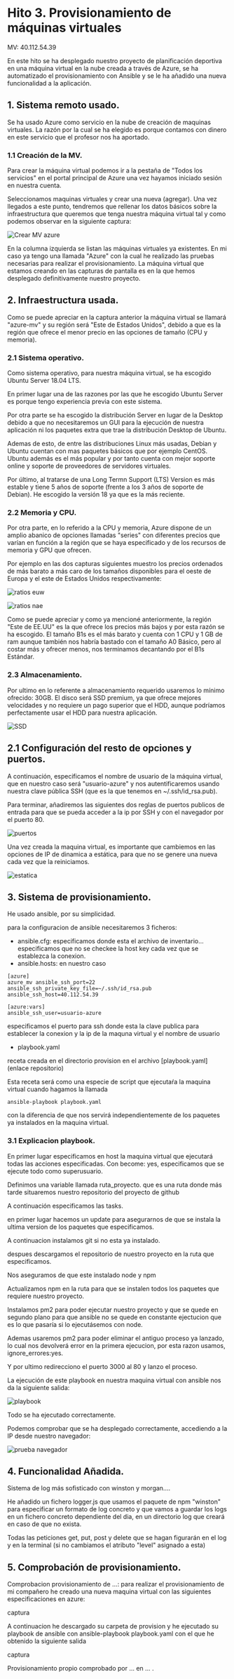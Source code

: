 # Hito 3. Provisionamiento de máquinas virtuales

MV: 40.112.54.39

En este hito se ha desplegado nuestro proyecto de planificación deportiva en una máquina virtual en la nube creada a través de Azure, se ha automatizado el provisionamiento con Ansible y se le ha añadido una nueva funcionalidad a la aplicación.

## 1. Sistema remoto usado.

Se ha usado Azure como servicio en la nube de creación de maquinas virtuales.
La razón por la cual se ha elegido es porque contamos con dinero en este servicio que el profesor nos ha aportado.

### 1.1 Creación de la MV.

Para crear la máquina virtual podemos ir a la pestaña de "Todos los servicios" en el portal principal de Azure una vez hayamos iniciado sesión en nuestra cuenta.

Seleccionamos maquinas virtuales y crear una nueva (agregar).
Una vez llegados a este punto, tendremos que rellenar los datos básicos sobre la infraestructura que queremos que tenga nuestra máquina virtual tal y como podemos observar en la siguiente captura:

![Crear MV azure](img/h3/crear-mv-azure.png "Pagina principal de creación de MV en Azure")


En la columna izquierda se listan las máquinas virtuales ya existentes. En mi caso ya tengo una llamada "Azure" con la cual he realizado las pruebas necesarias para realizar el provisionamiento.
La máquina virtual que estamos creando en las capturas de pantalla es en la que hemos desplegado definitivamente nuestro proyecto.

## 2. Infraestructura usada. 


Como se puede apreciar en la captura anterior la máquina virtual se llamará "azure-mv" y su región será "Este de Estados Unidos", debido a que es la región que ofrece el menor precio en las opciones de tamaño (CPU y memoria).

### 2.1 Sistema operativo. 
Como sistema operativo, para nuestra máquina virtual, se ha escogido Ubuntu Server 18.04 LTS. 

En primer lugar una de las razones por las que he escogido Ubuntu Server es porque tengo experiencia previa con este sistema.

Por otra parte se ha escogido la distribución Server en lugar de la Desktop debido a que no necesitaremos un GUI para la ejecución de nuestra aplicación ni los paquetes extra que trae la distribución Desktop de Ubuntu.

Ademas de esto, de entre las distribuciones Linux más usadas, Debian y Ubuntu cuentan con mas paquetes básicos que por ejemplo CentOS.
Ubuntu además es el más popular y por tanto cuenta con mejor soporte online y soporte de proveedores de servidores virtuales.

Por último, al tratarse de una Long Termn Support (LTS) Version es más estable y tiene 5 años de soporte (frente a los 3 años de soporte de Debian).
He escogido la versión 18 ya que es la más reciente.

### 2.2 Memoria y CPU.

Por otra parte, en lo referido a la CPU y memoria, Azure dispone de un amplio abanico de opciones llamadas "series" con diferentes precios que varían en función a la región que se haya especificado y de los recursos de memoria y GPU que ofrecen.

 Por ejemplo en las dos capturas siguientes muestro los precios ordenados de más barato a más caro de los tamaños disponibles para el oeste de Europa y el este de Estados Unidos respectivamente:

![ratios euw](img/h3/ratios-euw.png "Precios planes en oeste Europa")

![ratios nae](img/h3/ratios-USA.png "Precios planes en este USA")

Como se puede apreciar y como ya mencioné anteriormente, la región "Este de EE.UU" es la que ofrece los precios más bajos y por esta razón se ha escogido. El tamaño B1s es el más barato y cuenta con 1 CPU y 1 GB de ram aunque también nos habría bastado con el tamaño A0 Básico, pero al costar más y ofrecer menos, nos terminamos decantando por el B1s Estándar.

### 2.3 Almacenamiento.


Por ultimo en lo referente a almacenamiento requerido usaremos lo mínimo ofrecido: 30GB. El disco será SSD premium, ya que ofrece mejores velocidades y no requiere un pago superior que el HDD, aunque podríamos perfectamente usar el HDD para nuestra aplicación.

![SSD](img/h3/tamaño-disco.png "Tamaño disco")


## 2.1 Configuración del resto de opciones y puertos.


A continuación, especificamos el nombre de usuario de la máquina virtual, que en nuestro caso será "usuario-azure" y nos autentificaremos usando nuestra clave pública SSH (que es la que tenemos en ~/.ssh/id_rsa.pub).

Para terminar, añadiremos las siguientes dos reglas de puertos publicos de entrada para que se pueda acceder a la ip por SSH y con el navegador por el puerto 80.

![puertos](img/h3/reglas-puertos.png "Reglas de puerto de entrada")


Una vez creada la maquina virtual, es importante que cambiemos en las opciones de IP de dinamica a estática, para que no se genere una nueva cada vez que la reiniciamos.

![estatica](img/h3/ip-estatica.png "Configuración IP")


## 3. Sistema de provisionamiento.

He usado ansible, por su simplicidad.

para la configuracion de ansible necesitaremos 3 ficheros:
- ansible.cfg: 
    especificamos donde esta el archivo de inventario...
    especificamos que no se checkee la host key cada vez que se establezca la conexion.
- ansible.hosts:
    en nuestro caso
~~~~
[azure]
azure_mv ansible_ssh_port=22 ansible_ssh_private_key_file=~/.ssh/id_rsa.pub ansible_ssh_host=40.112.54.39

[azure:vars]
ansible_ssh_user=usuario-azure
~~~~

especificamos el puerto para ssh
donde esta la clave publica para establecer la conexion y la ip de la maquna virtual
y el nombre de usuario

- playbook.yaml

receta creada en el directorio provision en el archivo [playbook.yaml](enlace repositorio)

Esta receta será como una especie de script que ejecutaŕa la maquina virtual cuando hagamos la llamada

~~~~
ansible-playbook playbook.yaml
~~~~

con la diferencia de que nos servirá independientemente de los paquetes ya instalados en la maquina virtual.

### 3.1 Explicacion playbook.

En primer lugar especificamos en host la maquina virtual que ejecutará todas las acciones especificadas.
Con become: yes, especificamos que se ejecute todo como superusuario.

Definimos una variable llamada ruta_proyecto. que es una ruta donde más tarde situaremos nuestro repositorio del proyecto de github

A continuación especificamos las tasks.

en primer lugar hacemos un update para asegurarnos de que se instala la ultima version de los paquetes que especificamos.

A continuacion instalamos git si no esta ya instalado.

despues descargamos el repositorio de nuestro proyecto en la ruta que especificamos.

Nos aseguramos de que este instalado node y npm

Actualizamos npm en la ruta para que se instalen todos los paquetes que requiere nuestro proyecto.

Instalamos pm2 para poder ejecutar nuestro proyecto y que se quede en segundo plano para que ansible no se quede en constante ejectucion que es lo que pasaría si lo ejecutásemos con node.

Ademas usaremos pm2 para poder eliminar el antiguo proceso ya lanzado, lo cual nos devolverá error en la primera ejecucion, por esta razon usamos, ignore_errores:yes.

Y por ultimo redirecciono el puerto 3000 al 80 y lanzo el proceso.

La ejecución de este playbook en nuestra maquina virtual con ansible nos da la siguiente salida:

![playbook](img/h3/ejecucion-playbook.png "Ejecución del playbook")

Todo se ha ejecutado correctamente.

Podemos comprobar que se ha desplegado correctamente, accediendo a la IP desde nuestro navegador:

![prueba navegador](img/h3/comprobacion-navegador.png "Comprobación del despliegue en el navegador")

## 4. Funcionalidad Añadida.

Sistema de log más sofisticado con winston y morgan....

He añadido un fichero logger.js que usamos el paquete de npm "winston" para especificar un formato de log concreto y que vamos a guardar los logs en un fichero concreto dependiente del dia, en un directorio log que creará en caso de que no exista.

Todas las peticiones get, put, post y delete que se hagan figurarán en el log y en la terminal (si no cambiamos el atributo "level" asignado a esta)

## 5. Comprobación de provisionamiento.

Comprobacion provisionamiento de ...:
para realizar el provisionamiento de mi compañero he creado una nueva maquina virtual con las siguientes especificaciones en azure:

captura

A continuacion he descargado su carpeta de provision y he ejecutado su playbook de ansible con ansible-playbook playbook.yaml con el que he obtenido la siguiente salida


captura



Provisionamiento propio comprobado por ... en ... .